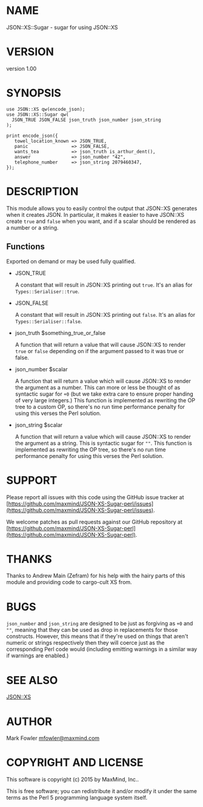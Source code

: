 # NAME

JSON::XS::Sugar - sugar for using JSON::XS

# VERSION

version 1.00

# SYNOPSIS

    use JSON::XS qw(encode_json);
    use JSON::XS::Sugar qw(
      JSON_TRUE JSON_FALSE json_truth json_number json_string
    );

    print encode_json({
       towel_location_known => JSON_TRUE,
       panic                => JSON_FALSE,
       wants_tea            => json_truth is_arthur_dent(),
       answer               => json_number "42",
       telephone_number     => json_string 2079460347,
    });

# DESCRIPTION

This module allows you to easily control the output that JSON::XS generates when
it creates JSON.  In particular, it makes it easier to have JSON::XS create
`true` and `false` when you want, and if a scalar should be rendered as a
number or a string.

## Functions

Exported on demand or may be used fully qualified.

- JSON\_TRUE

    A constant that will result in JSON::XS printing out `true`. It's an alias for
    `Types::Serialiser::true`.

- JSON\_FALSE

    A constant that will result in JSON::XS printing out `false`. It's an alias for
    `Types::Serialiser::false`.

- json\_truth $something\_true\_or\_false

    A function that will return a value that will cause JSON::XS to render `true`
    or `false` depending on if the argument passed to it was true or false.

- json\_number $scalar

    A function that will return a value which will cause JSON::XS to render the
    argument as a number.  This can more or less be thought of as syntactic sugar
    for `+0` (but we take extra care to ensure proper handing of very large
    integers.) This function is implemented as rewriting the OP tree to a custom OP,
    so there's no run time performance penalty for using this verses the Perl
    solution.

- json\_string $scalar

    A function that will return a value which will cause JSON::XS to render the
    argument as a string. This is syntactic sugar for `""`.  This function is
    implemented as rewriting the OP tree, so there's no run time performance penalty
    for using this verses the Perl solution.

# SUPPORT

Please report all issues with this code using the GitHub issue tracker at
[https://github.com/maxmind/JSON-XS-Sugar-perl/issues](https://github.com/maxmind/JSON-XS-Sugar-perl/issues).

We welcome patches as pull requests against our GitHub repository at
[https://github.com/maxmind/JSON-XS-Sugar-perl](https://github.com/maxmind/JSON-XS-Sugar-perl).

# THANKS

Thanks to Andrew Main (Zefram) for his help with the hairy parts of this
module and providing code to cargo-cult XS from.

# BUGS

`json_number` and `json_string` are designed to be just as forgiving as
`+0` and `""`, meaning that they can be used as drop in replacements for
those constructs.  However, this means that if they're used on things that
aren't numeric or strings respectively then they will coerce just as the
corresponding Perl code would (including emitting warnings in a similar
way if warnings are enabled.)

# SEE ALSO

[JSON::XS](https://metacpan.org/pod/JSON::XS)

# AUTHOR

Mark Fowler <mfowler@maxmind.com>

# COPYRIGHT AND LICENSE

This software is copyright (c) 2015 by MaxMind, Inc..

This is free software; you can redistribute it and/or modify it under
the same terms as the Perl 5 programming language system itself.
